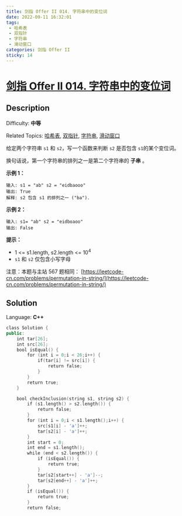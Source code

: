 ```yaml
---
title: 剑指 Offer II 014. 字符串中的变位词
date: 2022-09-11 16:32:01
tags:
 - 哈希表
 - 双指针
 - 字符串
 - 滑动窗口
categories: 剑指 Offer II
sticky: 14
---
```


# [剑指 Offer II 014\. 字符串中的变位词](https://leetcode.cn/problems/MPnaiL/)

## Description

Difficulty: **中等**  

Related Topics: [哈希表](https://leetcode.cn/tag/hash-table/), [双指针](https://leetcode.cn/tag/two-pointers/), [字符串](https://leetcode.cn/tag/string/), [滑动窗口](https://leetcode.cn/tag/sliding-window/)


给定两个字符串 `s1` 和 `s2`，写一个函数来判断 `s2` 是否包含 `s1`的某个变位词。

换句话说，第一个字符串的排列之一是第二个字符串的 **子串** 。

**示例 1：**

```
输入: s1 = "ab" s2 = "eidbaooo"
输出: True
解释: s2 包含 s1 的排列之一 ("ba").
```

**示例 2：**

```
输入: s1= "ab" s2 = "eidboaoo"
输出: False
```

**提示：**

*   1 <= s1.length, s2.length <= 10<sup>4</sup>
*   `s1` 和 `s2` 仅包含小写字母

注意：本题与主站 567 题相同： [https://leetcode-cn.com/problems/permutation-in-string/](https://leetcode-cn.com/problems/permutation-in-string/)


## Solution

Language: **C++**

```c++
class Solution {
public:
    int tar[26];
    int src[26];
    bool isEqual() {
        for (int i = 0;i < 26;i++) {
            if(tar[i] != src[i]) {
                return false;
            }
        }
        return true;
    }

    bool checkInclusion(string s1, string s2) {
        if (s1.length() > s2.length()) {
            return false;
        }
        for (int i = 0;i < s1.length();i++) {
            src[s1[i] - 'a']++;
            tar[s2[i] - 'a']++;
        }
        int start = 0;
        int end = s1.length();
        while (end < s2.length()) {
            if (isEqual()) {
                return true;
            }
            tar[s2[start++] - 'a']--;
            tar[s2[end++] - 'a']++;
        }
        if (isEqual()) {
            return true;
        }
        return false;
```